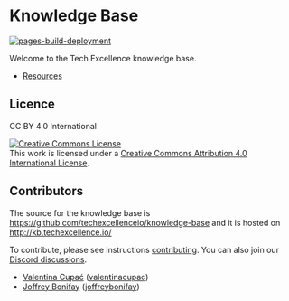 # Knowledge Base

[![pages-build-deployment](https://github.com/techexcellenceio/knowledge-base/actions/workflows/pages/pages-build-deployment/badge.svg)](https://github.com/techexcellenceio/knowledge-base/actions/workflows/pages/pages-build-deployment)

Welcome to the Tech Excellence knowledge base.

- [Resources](resources.md)


## Licence

CC BY 4.0 International

<a rel="license" href="http://creativecommons.org/licenses/by/4.0/"><img alt="Creative Commons License" style="border-width:0" src="https://i.creativecommons.org/l/by/4.0/88x31.png" /></a><br />This work is licensed under a <a rel="license" href="http://creativecommons.org/licenses/by/4.0/">Creative Commons Attribution 4.0 International License</a>.

## Contributors

The source for the knowledge base is https://github.com/techexcellenceio/knowledge-base and it is hosted on http://kb.techexcellence.io/

To contribute, please see instructions [contributing](CONTRIBUTING.md). You can also join our [Discord discussions](https://discord.gg/9b4dWYdHqS).

- [Valentina Cupać](https://www.linkedin.com/in/valentinacupac/) ([valentinacupac](https://github.com/valentinacupac))
- [Joffrey Bonifay](https://www.linkedin.com/in/joffrey-bonifay/) ([joffreybonifay](https://github.com/JBonifay))
